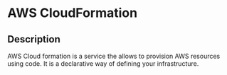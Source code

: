 # AWS CloudFormation

## Description

AWS Cloud formation is a service the allows to provision AWS resources using code. It is a declarative way of defining your infrastructure.
